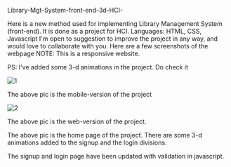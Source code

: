 Library-Mgt-System-front-end-3d-HCI-

Here is a new method used for implementing Library Management System (front-end). It is done as a project for HCI.
Languages: HTML, CSS, Javascript
I'm open to suggestion to improve the project in any way, and would love to collaborate with you.
Here are a few screenshots of the webpage
NOTE: This is a responsive website.

PS: I've added some 3-d animations in the project. Do check it

![1](https://user-images.githubusercontent.com/37845653/71915282-69a2e400-31a1-11ea-9d3f-511271d79b68.JPG)

The above pic is the mobile-version of the project

![2](https://user-images.githubusercontent.com/37845653/71915283-69a2e400-31a1-11ea-83c0-45fcfe343fcf.JPG)

The above pic is the web-version of the project.



The above pic is the home page of the project. There are some 3-d animations added to the signup and the login divisions.



The signup and login page have been updated with validation in javascript.
